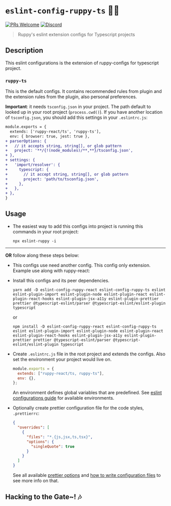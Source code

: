 # `eslint-config-ruppy-ts` 💪🏻

[![PRs Welcome](https://img.shields.io/badge/PRs-welcome-brightgreen.svg?style=flat-square)](https://github.com/Ruppyio/eslint-configs/blob/main/CONTRIBUTING.md)
[![Discord](https://img.shields.io/discord/340308951826694157?style=flat-square&logo=discord&label=chat+and+discuss)](https://discord.gg/Zw8d3wy "Emperor Ruppy's Kingdom")

> Ruppy's eslint extension configs for Typescript projects

## Description

This eslint configurations is the extension of ruppy-configs for typescript project.

### `ruppy-ts`

This is the default configs. It contains recommended rules from plugin and the extension rules
from the plugin, also personal preferences.

**Important**: it needs `tsconfig.json` in your project. The path default to looked up
in your root project (`process.cwd()`). If you have another location of `tsconfig.json`,
you should add this settings in your `.eslintrc.js`:

```diff
module.exports = {
  extends: ['ruppy-react/ts', 'ruppy-ts'],
  env: { browser: true, jest: true },
+ parserOptions: {
+   // it accepts string, string[], or glob pattern
+   project: '**/{!(node_modules)/**,**}/tsconfig.json',
+ },
+ settings: {
+   'import/resolver': {
+     typescript: {
+       // it accept string, string[], or glob pattern
+       project: 'path/to/tsconfig.json',
+     },
+   },
+ },
}
```

## Usage

- The easiest way to add this configs into project is running this commands in your root project:

  ```bin
  npx eslint-ruppy -i
  ```

---

**OR** follow along these steps below:

- This configs use need another config. This config only extension.
  Example use along with ruppy-react:

- Install this configs and its peer dependencies.

  ```bin
  yarn add -D eslint-config-ruppy-react eslint-config-ruppy-ts eslint eslint-plugin-import eslint-plugin-node eslint-plugin-react eslint-plugin-react-hooks eslint-plugin-jsx-a11y eslint-plugin-prettier prettier @typescript-eslint/parser @typescript-eslint/eslint-plugin typescript
  ```

  or

  ```bin
  npm install -D eslint-config-ruppy-react eslint-config-ruppy-ts eslint eslint-plugin-import eslint-plugin-node eslint-plugin-react eslint-plugin-react-hooks eslint-plugin-jsx-a11y eslint-plugin-prettier prettier @typescript-eslint/parser @typescript-eslint/eslint-plugin typescript
  ```

- Create `.eslintrc.js` file in the root project and extends the configs.
  Also set the environment your project would live on.

  ```js
  module.exports = {
    extends: ["ruppy-react/ts, ruppy-ts"],
    env: {},
  };
  ```

  An environment defines global variables that are predefined.
  See [eslint configurations guide][eslint-env] for available environments.

- Optionally create prettier configuration file for the code styles, `.prettierrc`:

  ```json
  {
    "overrides": [
      {
        "files": "*.{js,jsx,ts,tsx}",
        "options": {
          "singleQuote": true
        }
      }
    ]
  }
  ```

  See all available [prettier options][prettier-option] and
  [how to write configuration files][prettier-config] to see more info on that.

## Hacking to the Gate~! 🎶

<!-- Variables -->

[airbnb]: https://github.com/airbnb/javascript "Airbnb JavaScript Style Guide"
[eslint-rules]: https://eslint.org/docs/rules/ "ESLint Rules"
[eslint-env]: https://eslint.org/docs/user-guide/configuring#specifying-environments "ESLint Environments"
[prettier]: https://prettier.io/ "Prettier Code Formatter"
[prettier-option]: https://prettier.io/docs/en/options.html "Prettier Options"
[prettier-config]: https://prettier.io/docs/en/configuration.html "Prettier Configurations"

